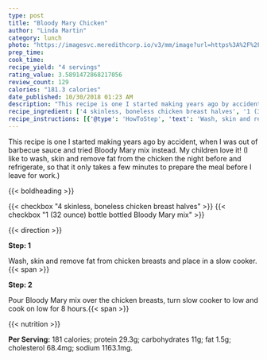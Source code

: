 ```yaml
---
type: post
title: "Bloody Mary Chicken"
author: "Linda Martin"
category: lunch
photo: "https://imagesvc.meredithcorp.io/v3/mm/image?url=https%3A%2F%2Fimages.media-allrecipes.com%2Fuserphotos%2F8252.jpg"
prep_time: 
cook_time: 
recipe_yield: "4 servings"
rating_value: 3.5891472868217056
review_count: 129
calories: "181.3 calories"
date_published: 10/30/2018 01:23 AM
description: "This recipe is one I started making years ago by accident, when I was out of barbecue sauce and tried Bloody Mary mix instead. My children love it! (I like to wash, skin and remove fat from the chicken the night before and refrigerate, so that it only takes a few minutes to prepare the meal before I leave for work.)"
recipe_ingredient: ['4 skinless, boneless chicken breast halves', '1 (32 ounce) bottle bottled Bloody Mary mix']
recipe_instructions: [{'@type': 'HowToStep', 'text': 'Wash, skin and remove fat from chicken breasts and place in a slow cooker.\n'}, {'@type': 'HowToStep', 'text': 'Pour Bloody Mary mix over the chicken breasts, turn slow cooker to low and cook on low for 8 hours.\n'}]
---
```


This recipe is one I started making years ago by accident, when I was out of barbecue sauce and tried Bloody Mary mix instead. My children love it! (I like to wash, skin and remove fat from the chicken the night before and refrigerate, so that it only takes a few minutes to prepare the meal before I leave for work.) 

{{< boldheading >}}

{{< checkbox "4  skinless, boneless chicken breast halves" >}}
{{< checkbox "1 (32 ounce) bottle bottled Bloody Mary mix" >}}


{{< direction >}}

**Step: 1**

Wash, skin and remove fat from chicken breasts and place in a slow cooker.{{< span >}}

**Step: 2**

Pour Bloody Mary mix over the chicken breasts, turn slow cooker to low and cook on low for 8 hours.{{< span >}}

{{< nutrition >}}

**Per Serving:** 181 calories; protein 29.3g; carbohydrates 11g; fat 1.5g; cholesterol 68.4mg; sodium 1163.1mg.